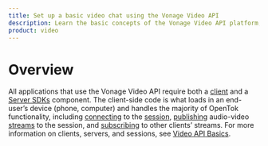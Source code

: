 ```yaml
---
title: Set up a basic video chat using the Vonage Video API
description: Learn the basic concepts of the Vonage Video API platform, including how users can communicate through video, voice, and messaging. Explore a basic Vonage Video API flow.
product: video
--- 
```


# Overview

All applications that use the Vonage Video API require both a [client](/video/client-sdks/overview) and a [Server SDKs](/video/server-sdks/overview) component. The client-side code is what loads in an end-user’s device (phone, computer) and handles the majority of OpenTok functionality, including [connecting](/developer/guides/basics/#connection) to the [session](/developer/guides/basics/#session), [publishing](/developer/guides/basics/#publish) audio-video [streams](/developer/guides/basics/#stream) to the session, and [subscribing](/developer/guides/basics/#subscribe) to other clients’ streams. For more information on clients, servers, and sessions, see [Video API Basics](/video/overview).

